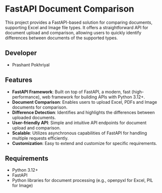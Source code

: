 # FastAPI Document Comparison

This project provides a FastAPI-based solution for comparing documents, supporting Excel and Image file types. It offers a straightforward API for document upload and comparison, allowing users to quickly identify differences between documents of the supported types.

## Developer

- Prashant Pokhriyal

## Features

- **FastAPI Framework**: Built on top of FastAPI, a modern, fast (high-performance), web framework for building APIs with Python 3.12+.
- **Document Comparison**: Enables users to upload Excel, PDFs and Image documents for comparison.
- **Difference Detection**: Identifies and highlights the differences between uploaded documents.
- **User-friendly API**: Simple and intuitive API endpoints for document upload and comparison.
- **Scalable**: Utilizes asynchronous capabilities of FastAPI for handling multiple requests efficiently.
- **Customization**: Easy to extend and customize for specific requirements.

## Requirements

- Python 3.12+
- FastAPI
- Python libraries for document processing (e.g., openpyxl for Excel, PIL for Image)

